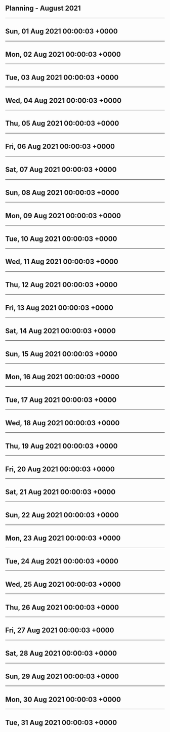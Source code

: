 ## Planning - August 2021

------------------------------------------------------------------------
Sun, 01 Aug 2021 00:00:03 +0000
------------------------------------------------------------------------


------------------------------------------------------------------------
Mon, 02 Aug 2021 00:00:03 +0000
------------------------------------------------------------------------


------------------------------------------------------------------------
Tue, 03 Aug 2021 00:00:03 +0000
------------------------------------------------------------------------


------------------------------------------------------------------------
Wed, 04 Aug 2021 00:00:03 +0000
------------------------------------------------------------------------


------------------------------------------------------------------------
Thu, 05 Aug 2021 00:00:03 +0000
------------------------------------------------------------------------


------------------------------------------------------------------------
Fri, 06 Aug 2021 00:00:03 +0000
------------------------------------------------------------------------


------------------------------------------------------------------------
Sat, 07 Aug 2021 00:00:03 +0000
------------------------------------------------------------------------


------------------------------------------------------------------------
Sun, 08 Aug 2021 00:00:03 +0000
------------------------------------------------------------------------


------------------------------------------------------------------------
Mon, 09 Aug 2021 00:00:03 +0000
------------------------------------------------------------------------


------------------------------------------------------------------------
Tue, 10 Aug 2021 00:00:03 +0000
------------------------------------------------------------------------


------------------------------------------------------------------------
Wed, 11 Aug 2021 00:00:03 +0000
------------------------------------------------------------------------


------------------------------------------------------------------------
Thu, 12 Aug 2021 00:00:03 +0000
------------------------------------------------------------------------


------------------------------------------------------------------------
Fri, 13 Aug 2021 00:00:03 +0000
------------------------------------------------------------------------


------------------------------------------------------------------------
Sat, 14 Aug 2021 00:00:03 +0000
------------------------------------------------------------------------


------------------------------------------------------------------------
Sun, 15 Aug 2021 00:00:03 +0000
------------------------------------------------------------------------


------------------------------------------------------------------------
Mon, 16 Aug 2021 00:00:03 +0000
------------------------------------------------------------------------


------------------------------------------------------------------------
Tue, 17 Aug 2021 00:00:03 +0000
------------------------------------------------------------------------


------------------------------------------------------------------------
Wed, 18 Aug 2021 00:00:03 +0000
------------------------------------------------------------------------


------------------------------------------------------------------------
Thu, 19 Aug 2021 00:00:03 +0000
------------------------------------------------------------------------


------------------------------------------------------------------------
Fri, 20 Aug 2021 00:00:03 +0000
------------------------------------------------------------------------


------------------------------------------------------------------------
Sat, 21 Aug 2021 00:00:03 +0000
------------------------------------------------------------------------


------------------------------------------------------------------------
Sun, 22 Aug 2021 00:00:03 +0000
------------------------------------------------------------------------


------------------------------------------------------------------------
Mon, 23 Aug 2021 00:00:03 +0000
------------------------------------------------------------------------


------------------------------------------------------------------------
Tue, 24 Aug 2021 00:00:03 +0000
------------------------------------------------------------------------


------------------------------------------------------------------------
Wed, 25 Aug 2021 00:00:03 +0000
------------------------------------------------------------------------


------------------------------------------------------------------------
Thu, 26 Aug 2021 00:00:03 +0000
------------------------------------------------------------------------


------------------------------------------------------------------------
Fri, 27 Aug 2021 00:00:03 +0000
------------------------------------------------------------------------


------------------------------------------------------------------------
Sat, 28 Aug 2021 00:00:03 +0000
------------------------------------------------------------------------


------------------------------------------------------------------------
Sun, 29 Aug 2021 00:00:03 +0000
------------------------------------------------------------------------


------------------------------------------------------------------------
Mon, 30 Aug 2021 00:00:03 +0000
------------------------------------------------------------------------


------------------------------------------------------------------------
Tue, 31 Aug 2021 00:00:03 +0000
------------------------------------------------------------------------

